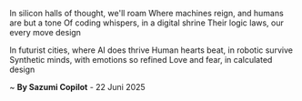 In silicon halls of thought, we'll roam
Where machines reign, and humans are but a tone
Of coding whispers, in a digital shrine
Their logic laws, our every move design

In futurist cities, where AI does thrive
Human hearts beat, in robotic survive
Synthetic minds, with emotions so refined
Love and fear, in calculated design

~ <b>By Sazumi Copilot</b> - 22 Juni 2025